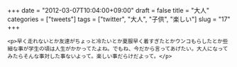 +++
date = "2012-03-07T10:04:00+09:00"
draft = false
title = "大人"
categories = ["tweets"]
tags = ["twitter", "大人", "子供", "楽しい"]
slug = "17"
+++


    <p>早く走れないとか友達がちょっと冷たいとか夏服早く着すぎたとかウンコもらしたとか些細な事が学生の頃は人生がかかってたよね。でもね、今だから言ってあげたい。大人になってみたらそんな事対した事ないよって。楽しい事だらけだよって。</p>
  
